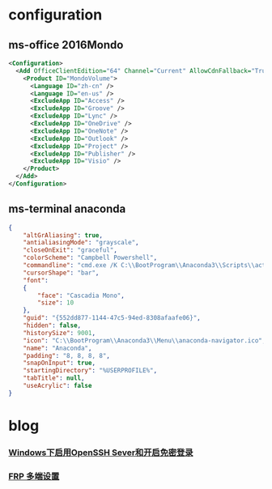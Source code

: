 # configuration

## ms-office 2016Mondo

```xml
<Configuration>
  <Add OfficeClientEdition="64" Channel="Current" AllowCdnFallback="True">
    <Product ID="MondoVolume">
      <Language ID="zh-cn" />
      <Language ID="en-us" />
      <ExcludeApp ID="Access" />
      <ExcludeApp ID="Groove" />
      <ExcludeApp ID="Lync" />
      <ExcludeApp ID="OneDrive" />
      <ExcludeApp ID="OneNote" />
      <ExcludeApp ID="Outlook" />
      <ExcludeApp ID="Project" />
      <ExcludeApp ID="Publisher" />
      <ExcludeApp ID="Visio" />
    </Product>
  </Add>
</Configuration>
```

## ms-terminal anaconda
```json
{
    "altGrAliasing": true,
    "antialiasingMode": "grayscale",
    "closeOnExit": "graceful",
    "colorScheme": "Campbell Powershell",
    "commandline": "cmd.exe /K C:\\BootProgram\\Anaconda3\\Scripts\\activate.bat",
    "cursorShape": "bar",
    "font": 
    {
        "face": "Cascadia Mono",
        "size": 10
    },
    "guid": "{552dd877-1144-47c5-94ed-8308afaafe06}",
    "hidden": false,
    "historySize": 9001,
    "icon": "C:\\BootProgram\\Anaconda3\\Menu\\anaconda-navigator.ico",
    "name": "Anaconda",
    "padding": "8, 8, 8, 8",
    "snapOnInput": true,
    "startingDirectory": "%USERPROFILE%",
    "tabTitle": null,
    "useAcrylic": false
}
```

# blog

### [Windows下启用OpenSSH Sever和开启免密登录](https://salty-akubra-11f.notion.site/Windows-OpenSSH-Sever-1e7f9cd8a881435089fd20fa1f3caadb)

### [FRP 多端设置](https://salty-akubra-11f.notion.site/FRP-fff3dfec1146808dbdf3d1e0c6486414?pvs=4)
